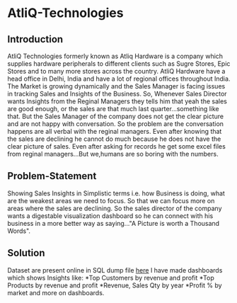 # AtliQ-Technologies

## Introduction

AtliQ Technologies formerly known as Atliq Hardware is a company which supplies hardware peripherals to different clients such as Sugre Stores, Epic Stores and to many more stores across the country.
AtliQ Hardware have a head office in Delhi, India and have a lot of regional offices throughout India. The Market is growing dynamically and the Sales Manager is facing issues
in tracking Sales and Insights of the Business. So, Whenever Sales Director wants Insights from the Reginal Managers they tells him that yeah the sales are good enough, or the sales are that much last quarter...something like that. But the Sales Manager of the company does not get the clear picture and are not happy with conversation. So the problem are the conversation happens are all verbal with the reginal managers.
Even after knowing that the sales are declining he cannot do much because he does not have the clear picture of sales. Even after asking for records he get some excel files from reginal managers...But we,humans are so boring with the numbers.

## Problem-Statement

Showing Sales Insights in Simplistic terms i.e. how Business is doing, what are the weakest areas we need to focus. So that we can focus more on areas where the sales are declining. So the sales director of the company wants a digestable visualization dashboard so he can connect with his business in a more better way as saying..."A Picture is worth a Thousand Words".

## Solution

Dataset are present online in SQL dump file [here](https://github.com/codebasics/DataAnalysisProjects/tree/master/1_SalesInsights)
I have made dashboards which shows Insights like:
*Top Customers by revenue and profit
*Top Products by revenue and profit
*Revenue, Sales Qty by year
*Profit % by market
and more on dashboards.
